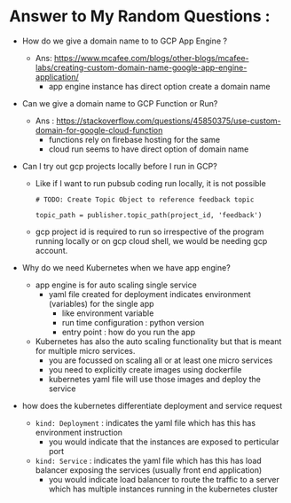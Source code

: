 # Answer to My Random Questions :
* How do we give a domain name to to GCP App Engine ? 
  * Ans: https://www.mcafee.com/blogs/other-blogs/mcafee-labs/creating-custom-domain-name-google-app-engine-application/
    * app engine instance has direct option create a domain name

* Can we give a domain name to GCP Function or Run?
  * Ans : https://stackoverflow.com/questions/45850375/use-custom-domain-for-google-cloud-function
    * functions rely on firebase hosting for the same
    * cloud run seems to have direct option of domain name

* Can I try out gcp projects locally before I run in GCP?
  * Like if I want to run pubsub coding run locally, it is not possible
    ```
    # TODO: Create Topic Object to reference feedback topic

    topic_path = publisher.topic_path(project_id, 'feedback')
    ```
  * gcp project id is required to run so irrespective of the program running locally or on gcp cloud shell, we would be needing gcp account.
  
* Why do we need Kubernetes when we have app engine?
  * app engine is for auto scaling single service
    * yaml file created for deployment indicates environment (variables) for the single app
      * like environment variable
      * run time configuration : python version
      * entry point : how do you run the app
  * Kubernetes has also the auto scaling functionality but that is meant for multiple micro services.
     * you are focussed on scaling all or at least one micro services
     * you need to explicitly create images using dockerfile 
     * kubernetes yaml file will use those images and deploy the service 

* how does the kubernetes differentiate deployment and service request
  * ```kind: Deployment``` : indicates the yaml file which has this has environment instruction
    * you would indicate that the instances are exposed to perticular port
  * ```kind: Service``` : indicates the yaml file which has this has load balancer exposing the services (usually front end application)
    * you would indicate load balancer to route the traffic to a server which has multiple instances running in the kubernetes cluster 
  
